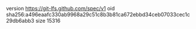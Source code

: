 version https://git-lfs.github.com/spec/v1
oid sha256:a496eaafc330ab9968a29c51c8b3b81ca672ebbd34ceb07033cec1c29db6abb3
size 15316

